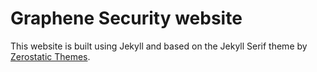 # Graphene Security website

This website is built using Jekyll and based on the Jekyll Serif theme by [Zerostatic Themes](https://www.zerostatic.io).
